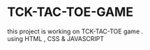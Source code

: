 # TCK-TAC-TOE-GAME
this project is working on TCK-TAC-TOE game .<br> using HTML , CSS &amp; JAVASCRIPT
